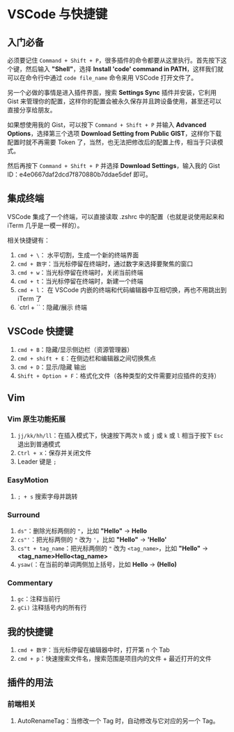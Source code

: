 # VSCode 与快捷键

## 入门必备

必须要记住 `Command + Shift + P`，很多插件的命令都要从这里执行。首先按下这个键，然后输入 **"Shell"**，选择 **Install 'code' command in PATH**，这样我们就可以在命令行中通过 `code file_name` 命令来用 VSCode 打开文件了。

另一个必做的事情是进入插件界面，搜索 **Settings Sync** 插件并安装，它利用 Gist 来管理你的配置，这样你的配置会被永久保存并且跨设备使用，甚至还可以直接分享给朋友。

如果想使用我的 Gist，可以按下 `Command + Shift + P` 并输入 **Advanced Options**，选择第三个选项 **Download Setting from Public GIST**，这样你下载配置时就不再需要 Token 了，当然，也无法把修改后的配置上传，相当于只读模式。

然后再按下 `Command + Shift + P` 并选择 **Download Settings**，输入我的 Gist ID：e4e0667daf2dcd7f870880b7ddae5def 即可。

## 集成终端

VSCode 集成了一个终端，可以直接读取 .zshrc 中的配置（也就是说使用起来和 iTerm 几乎是一模一样的）。

相关快捷键有：

1. `cmd + \`： 水平切割，生成一个新的终端界面
2. `cmd + 数字`：当光标停留在终端时，通过数字来选择要聚焦的窗口
3. `cmd + w`：当光标停留在终端时，关闭当前终端
4. `cmd + t`：当光标停留在终端时，新建一个终端
5. `cmd + l`： 在 VSCode 内嵌的终端和代码编辑器中互相切换，再也不用跳出到 iTerm 了
6. `ctrl + \``：隐藏/展示 终端

## VSCode 快捷键

1. `cmd + B`：隐藏/显示侧边栏（资源管理器）
2. `cmd + shift + E`：在侧边栏和编辑器之间切换焦点
3. `cmd + D`：显示/隐藏 输出
4. `Shift + Option + F`：格式化文件（各种类型的文件需要对应插件的支持）

## Vim

### Vim 原生功能拓展

1. `jj/kk/hh/ll`：在插入模式下，快速按下两次 `h` 或 `j` 或 `k` 或 `l` 相当于按下 `Esc` 退出到普通模式
2. `Ctrl + x`：保存并关闭文件
3. Leader 键是 `;`

### EasyMotion

1. `; + s` 搜索字母并跳转

### Surround

1. `ds"`：删除光标两侧的 `"`，比如 **"Hello"** -> **Hello**
2. `cs"'`：把光标两侧的 `"` 改为 `'`，比如 **"Hello"** -> **'Hello'**
3. `cs"t + tag_name`：把光标两侧的 `"` 改为 `<tag_name>`，比如 **"Hello"** -> **<tag_name>Hello<tag_name>**
4. `ysaw(`：在当前的单词两侧加上括号，比如 **Hello** -> **(Hello)**

### Commentary

1. `gc`：注释当前行
2. `gCi)` 注释括号内的所有行

## 我的快捷键

1. `cmd + 数字`：当光标停留在编辑器中时，打开第 n 个 Tab
2. `cmd + p`：快速搜索文件名，搜索范围是项目内的文件 + 最近打开的文件

## 插件的用法

### 前端相关

1. AutoRenameTag：当修改一个 Tag 时，自动修改与它对应的另一个 Tag。
